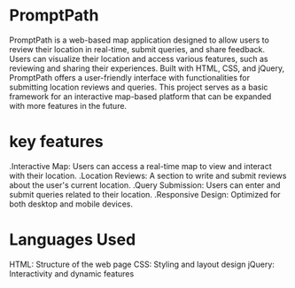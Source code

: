 # PromptPath
PromptPath is a web-based map application designed to allow users to review their location in real-time, submit queries, and share feedback. Users can visualize their location and access various features, such as reviewing and sharing their experiences. Built with HTML, CSS, and jQuery, PromptPath offers a user-friendly interface with functionalities for submitting location reviews and queries. This project serves as a basic framework for an interactive map-based platform that can be expanded with more features in the future.
# key features
.Interactive Map: Users can access a real-time map to view and interact with their location.
.Location Reviews: A section to write and submit reviews about the user's current location.
.Query Submission: Users can enter and submit queries related to their location.
.Responsive Design: Optimized for both desktop and mobile devices.
# Languages Used
HTML: Structure of the web page
CSS: Styling and layout design
jQuery: Interactivity and dynamic features

